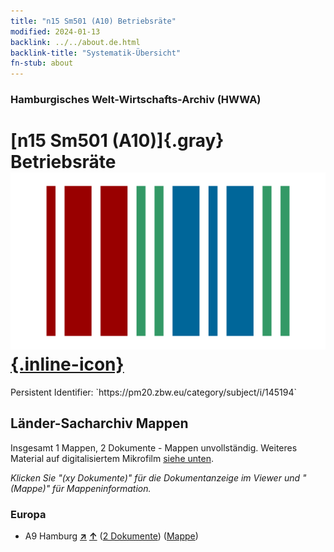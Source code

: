 ```yaml
---
title: "n15 Sm501 (A10) Betriebsräte"
modified: 2024-01-13
backlink: ../../about.de.html
backlink-title: "Systematik-Übersicht"
fn-stub: about
---
```


### Hamburgisches Welt-Wirtschafts-Archiv (HWWA)

# [n15 Sm501 (A10)]{.gray}&#8201; Betriebsräte &#160; [![Wikidata](/images/Wikidata-logo.svg "Wikidata"){.inline-icon}](http://www.wikidata.org/entity/Q104710798)

<div class="hint">Persistent Identifier: `https://pm20.zbw.eu/category/subject/i/145194`</div>







## Länder-Sacharchiv Mappen






Insgesamt 1 Mappen, 2 Dokumente - Mappen unvollständig. Weiteres Material auf digitalisiertem Mikrofilm [siehe unten](#filmsections).

_Klicken Sie "(xy Dokumente)" für die Dokumentanzeige im Viewer und "(Mappe)" für Mappeninformation._




### Europa

- A9 Hamburg [**&nearr;**](../../../geo/i/140905/about.de.html "Hamburg (alle Mappen)") [**&uarr;**](../../../geo/about.de.html#A9 "Ländersystematik") (<a href="https://pm20.zbw.eu/iiifview/folder/sh/140905,145194" title="über: Hamburg : Betriebsräte" target="_blank">2 Dokumente</a>) ([Mappe](../../../../folder/sh/1409xx/140905/1451xx/145194/about.de.html))



<a id="filmsections" />













